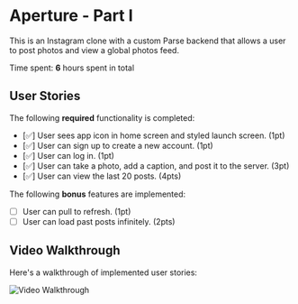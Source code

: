 # Aperture - Part I

This is an Instagram clone with a custom Parse backend that allows a user to post photos and view a global photos feed.

Time spent: **6** hours spent in total

## User Stories

The following **required** functionality is completed:

- [✅] User sees app icon in home screen and styled launch screen. (1pt)
- [✅] User can sign up to create a new account. (1pt)
- [✅] User can log in. (1pt)
- [✅] User can take a photo, add a caption, and post it to the server. (3pt)
- [✅] User can view the last 20 posts. (4pts)

The following **bonus** features are implemented:

- [ ] User can pull to refresh. (1pt)
- [ ] User can load past posts infinitely. (2pts)

## Video Walkthrough

Here's a walkthrough of implemented user stories:

<img src='http://g.recordit.co/M4nGLyDKPi.gif' title='Video Walkthrough' width='' alt='Video Walkthrough' />
